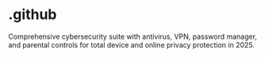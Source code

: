 # .github
Comprehensive cybersecurity suite with antivirus, VPN, password manager, and parental controls for total device and online privacy protection in 2025.
